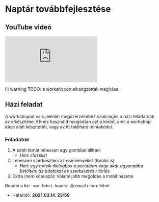 # Naptár továbbfejlesztése

## YouTube videó

<div class="youtube-16-9">
    <iframe src="https://www.youtube-nocookie.com/embed/Oa4EACX50oc" title="YouTube video player" frameborder="0" allow="accelerometer; autoplay; clipboard-write; encrypted-media; gyroscope; picture-in-picture" allowfullscreen></iframe>
</div>

!!! warning
    TODO: a workshopon elhangzottak megírása

## Házi feladat

A workshopon való jelenlét megszerzéséhez szükséges a házi feladatnak az elkészítése.
Ehhez használd nyugodtan azt a kódot, amit a workshop ideje alatt készítettél, vagy az itt található mintakódot.

### Feladatok

1. A sötét témát lehessen egy gombbal állítani
    - _Hint: classlist_
2. Lehessen szerkeszteni az eseményeket (törölni is)
    - _Hint: egy másik dialogbox a portalban vagy akár ugyanabba betölteni az adatokat és szerkesztés / törlés._
3. Extra (nem kötelező): Valami jobb megoldás a mobil nézetre

Beadni a `Már nem lehet beadni 😢` email címre lehet.

- Határidő: **2021.03.14. 23:59**
